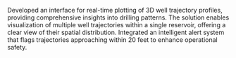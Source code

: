 Developed an interface for real-time plotting of 3D well trajectory profiles, providing comprehensive insights into drilling patterns.
The solution enables visualization of multiple well trajectories within a single reservoir, offering a clear view of their spatial distribution. 
Integrated an intelligent alert system that flags trajectories approaching within 20 feet to enhance operational safety.

